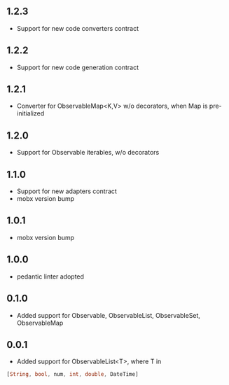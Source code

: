 ## 1.2.3

* Support for new code converters contract

## 1.2.2

* Support for new code generation contract

## 1.2.1

* Converter for ObservableMap<K,V> w/o decorators, when Map is pre-initialized

## 1.2.0

* Support for Observable iterables, w/o decorators

## 1.1.0

* Support for new adapters contract
* mobx version bump


## 1.0.1

* mobx version bump

## 1.0.0

* pedantic linter adopted

## 0.1.0

* Added support for Observable, ObservableList, ObservableSet, ObservableMap

## 0.0.1

* Added support for ObservableList\<T>, where T in 
```dart 
[String, bool, num, int, double, DateTime]
```
